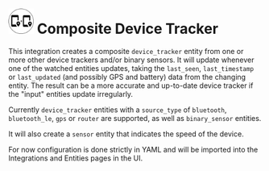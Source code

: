 # <img src="https://github.com/home-assistant/brands/blob/master/custom_integrations/composite/icon.png" title="Composite" width="50"/> Composite Device Tracker

This integration creates a composite `device_tracker` entity from one or more other device trackers and/or binary sensors. It will update whenever one of the watched entities updates, taking the `last_seen`, `last_timestamp` or `last_updated` (and possibly GPS and battery) data from the changing entity. The result can be a more accurate and up-to-date device tracker if the "input" entities update irregularly.

Currently `device_tracker` entities with a `source_type` of `bluetooth`, `bluetooth_le`, `gps` or `router` are supported, as well as `binary_sensor` entities.

It will also create a `sensor` entity that indicates the speed of the device.

For now configuration is done strictly in YAML and will be imported into the Integrations and Entities pages in the UI.
